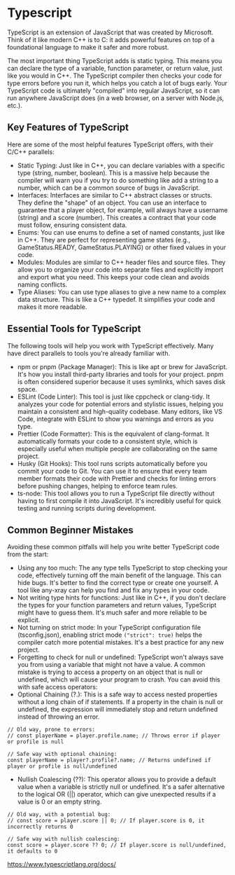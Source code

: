 # Typescript 
TypeScript is an extension of JavaScript that was created by Microsoft. Think of it like modern C++ is to C: it adds powerful features on top of a foundational language to make it safer and more robust.

The most important thing TypeScript adds is static typing. This means you can declare the type of a variable, function parameter, or return value, just like you would in C++. The TypeScript compiler then checks your code for type errors before you run it, which helps you catch a lot of bugs early. Your TypeScript code is ultimately "compiled" into regular JavaScript, so it can run anywhere JavaScript does (in a web browser, on a server with Node.js, etc.).

## Key Features of TypeScript
Here are some of the most helpful features TypeScript offers, with their C/C++ parallels:

- Static Typing: Just like in C++, you can declare variables with a specific type (string, number, boolean). This is a massive help because the compiler will warn you if you try to do something like add a string to a number, which can be a common source of bugs in JavaScript.
- Interfaces: Interfaces are similar to C++ abstract classes or structs. They define the "shape" of an object. You can use an interface to guarantee that a player object, for example, will always have a username (string) and a score (number). This creates a contract that your code must follow, ensuring consistent data.
- Enums: You can use enums to define a set of named constants, just like in C++. They are perfect for representing game states (e.g., GameStatus.READY, GameStatus.PLAYING) or other fixed values in your code.
- Modules: Modules are similar to C++ header files and source files. They allow you to organize your code into separate files and explicitly import and export what you need. This keeps your code clean and avoids naming conflicts.
- Type Aliases: You can use type aliases to give a new name to a complex data structure. This is like a C++ typedef. It simplifies your code and makes it more readable.

## Essential Tools for TypeScript
The following tools will help you work with TypeScript effectively. Many have direct parallels to tools you're already familiar with.

- npm or pnpm (Package Manager): This is like apt or brew for JavaScript. It's how you install third-party libraries and tools for your project. pnpm is often considered superior because it uses symlinks, which saves disk space.
- ESLint (Code Linter): This tool is just like cppcheck or clang-tidy. It analyzes your code for potential errors and stylistic issues, helping you maintain a consistent and high-quality codebase. Many editors, like VS Code, integrate with ESLint to show you warnings and errors as you type.
- Prettier (Code Formatter): This is the equivalent of clang-format. It automatically formats your code to a consistent style, which is especially useful when multiple people are collaborating on the same project.
- Husky (Git Hooks): This tool runs scripts automatically before you commit your code to Git. You can use it to ensure that every team member formats their code with Prettier and checks for linting errors before pushing changes, helping to enforce team rules.
- ts-node: This tool allows you to run a TypeScript file directly without having to first compile it into JavaScript. It's incredibly useful for quick testing and running scripts during development.

## Common Beginner Mistakes
Avoiding these common pitfalls will help you write better TypeScript code from the start:

- Using any too much: The any type tells TypeScript to stop checking your code, effectively turning off the main benefit of the language. This can hide bugs. It's better to find the correct type or create one yourself. A tool like any-xray can help you find and fix any types in your code.
- Not writing type hints for functions: Just like in C++, if you don't declare the types for your function parameters and return values, TypeScript might have to guess them. It's much safer and more reliable to be explicit.
- Not turning on strict mode: In your TypeScript configuration file (tsconfig.json), enabling strict mode ```("strict": true)``` helps the compiler catch more potential mistakes. It's a best practice for any new project.
- Forgetting to check for null or undefined: TypeScript won't always save you from using a variable that might not have a value. A common mistake is trying to access a property on an object that is null or undefined, which will cause your program to crash. You can avoid this with safe access operators:
- Optional Chaining (?.): This is a safe way to access nested properties without a long chain of if statements. If a property in the chain is null or undefined, the expression will immediately stop and return undefined instead of throwing an error.

```
// Old way, prone to errors:
// const playerName = player.profile.name; // Throws error if player or profile is null

// Safe way with optional chaining:
const playerName = player?.profile?.name; // Returns undefined if player or profile is null/undefined
```

- Nullish Coalescing (??): This operator allows you to provide a default value when a variable is strictly null or undefined. It's a safer alternative to the logical OR (||) operator, which can give unexpected results if a value is 0 or an empty string.

```
// Old way, with a potential bug:
// const score = player.score || 0; // If player.score is 0, it incorrectly returns 0

// Safe way with nullish coalescing:
const score = player.score ?? 0; // If player.score is null/undefined, it defaults to 0
```

<https://www.typescriptlang.org/docs/>
